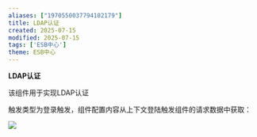 ```yaml
---
aliases: ["1970550037794102179"]
title: LDAP认证
created: 2025-07-15
modified: 2025-07-15
tags: ['ESB中心']
theme: ESB中心
---
```


**LDAP认证**

该组件用于实现LDAP认证

触发类型为登录触发，组件配置内容从上下文登陆触发组件的请求数据中获取：

![](a6547adfb3e20c44c90fc7f8426492a9.jpg)